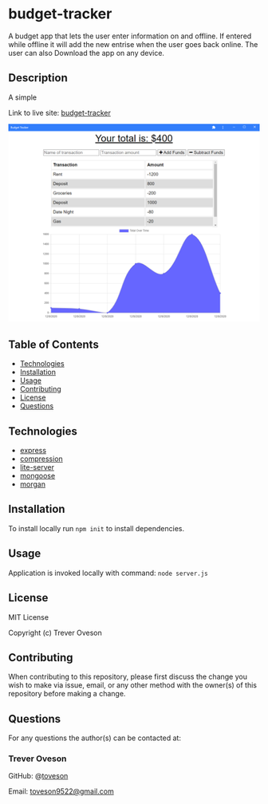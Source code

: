 # budget-tracker

A budget app that lets the user enter information on and offline. If entered while offline it will add the new entrise when the user goes back online. The user can also Download the app on any device.

## Description

A simple 

Link to live site: [budget-tracker](https://safe-tundra-10565.herokuapp.com/)

![Burgers](/public/img/budget-tracker.PNG)

## Table of Contents

* [Technologies](#Technologies)
* [Installation](#installation)
* [Usage](#usage)
* [Contributing](#contributing)
* [License](#license)
* [Questions](#questions)

## Technologies

* [express](https://www.npmjs.com/package/express)
* [compression](https://github.com/expressjs/compression#readme)
* [lite-server](https://github.com/johnpapa/lite-server#readme)
* [mongoose](https://mongoosejs.com/)
* [morgan](https://github.com/expressjs/morgan#readme)

## Installation

To install locally run `npm init` to install dependencies.

## Usage

Application is invoked locally with command: `node server.js`

## License

MIT License

Copyright (c) Trever Oveson

## Contributing

When contributing to this repository, please first discuss the change you wish to make via issue, email, or any other method with the owner(s) of this repository before making a change.

## Questions

For any questions the author(s) can be contacted at:

### Trever Oveson

GitHub: @[toveson](https://github.com/toveson)

Email: toveson9522@gmail.com